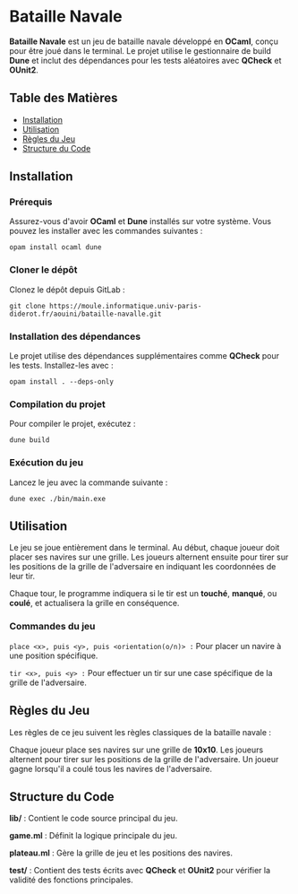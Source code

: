# Bataille Navale

**Bataille Navale** est un jeu de bataille navale développé en **OCaml**, conçu pour être joué dans le terminal. Le projet utilise le gestionnaire de build **Dune** et inclut des dépendances pour les tests aléatoires avec **QCheck** et **OUnit2**.

## Table des Matières

- [Installation](#installation)
- [Utilisation](#utilisation)
- [Règles du Jeu](#règles-du-jeu)
- [Structure du Code](#structure-du-code)

## Installation

### Prérequis

Assurez-vous d'avoir **OCaml** et **Dune** installés sur votre système. Vous pouvez les installer avec les commandes suivantes :

```opam install ocaml dune ```

### Cloner le dépôt

Clonez le dépôt depuis GitLab :

```git clone https://moule.informatique.univ-paris-diderot.fr/aouini/bataille-navalle.git ```

### Installation des dépendances

Le projet utilise des dépendances supplémentaires comme **QCheck** pour les tests. Installez-les avec :

```opam install . --deps-only ```

### Compilation du projet

Pour compiler le projet, exécutez :

```dune build ```

### Exécution du jeu

Lancez le jeu avec la commande suivante :

```dune exec ./bin/main.exe ```

## Utilisation

Le jeu se joue entièrement dans le terminal. Au début, chaque joueur doit placer ses navires sur une grille. Les joueurs alternent ensuite pour tirer sur les positions de la grille de l'adversaire en indiquant les coordonnées de leur tir.

Chaque tour, le programme indiquera si le tir est un **touché**, **manqué**, ou **coulé**, et actualisera la grille en conséquence.

### Commandes du jeu

```place <x>, puis <y>, puis <orientation(o/n)> :``` Pour placer un navire à une position spécifique.

```tir <x>, puis <y> :``` Pour effectuer un tir sur une case spécifique de la grille de l'adversaire.

## Règles du Jeu

Les règles de ce jeu suivent les règles classiques de la bataille navale :

Chaque joueur place ses navires sur une grille de **10x10**.
Les joueurs alternent pour tirer sur les positions de la grille de l'adversaire.
Un joueur gagne lorsqu'il a coulé tous les navires de l'adversaire.

## Structure du Code

**lib/** : Contient le code source principal du jeu.

**game.ml** : Définit la logique principale du jeu.

**plateau.ml** : Gère la grille de jeu et les positions des navires.

**test/** : Contient des tests écrits avec **QCheck** et **OUnit2** pour vérifier la validité des fonctions principales.
